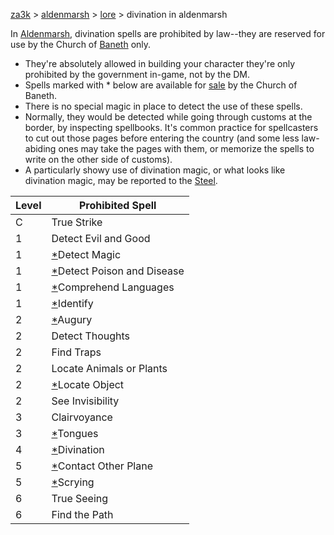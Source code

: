 [za3k](/) > [aldenmarsh](/aldenmarsh/) > [lore](lore) > divination in aldenmarsh

In [Aldenmarsh](aldenmarsh), divination spells are prohibited by law--they are reserved for use by the Church of [Baneth](baneth) only. 
- They're absolutely allowed in building your character they're only prohibited by the government in-game, not by the DM.
- Spells marked with * below are available for [sale](spell_sales) by the Church of Baneth.
- There is no special magic in place to detect the use of these spells. 
- Normally, they would be detected while going through customs at the border, by inspecting spellbooks. It's common practice for spellcasters to cut out those pages before entering the country (and some less law-abiding ones may take the pages with them, or memorize the spells to write on the other side of customs).
- A particularly showy use of divination magic, or what looks like divination magic, may be reported to the [Steel](baneth).

| Level | Prohibited Spell |
|-------|------------------|
| C     | True Strike
| 1     | Detect Evil and Good
| 1     | [\*](spell_sales)Detect Magic
| 1     | [\*](spell_sales)Detect Poison and Disease
| 1     | [\*](spell_sales)Comprehend Languages
| 1     | [\*](spell_sales)Identify
| 2     | [\*](spell_sales)Augury
| 2     | Detect Thoughts
| 2     | Find Traps
| 2     | Locate Animals or Plants
| 2     | [\*](spell_sales)Locate Object
| 2     | See Invisibility
| 3     | Clairvoyance
| 3     | [\*](spell_sales)Tongues
| 4     | [\*](spell_sales)Divination
| 5     | [\*](spell_sales)Contact Other Plane
| 5     | [\*](spell_sales)Scrying
| 6     | True Seeing
| 6     | Find the Path

